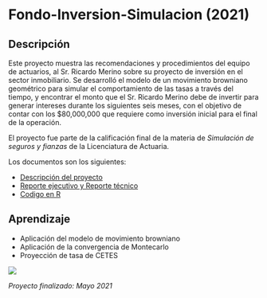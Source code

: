 # Fondo-Inversion-Simulacion (2021)

## Descripción
Este proyecto muestra las recomendaciones y procedimientos del equipo de actuarios, al Sr. Ricardo Merino sobre su proyecto de inversión en el sector inmobiliario. 
Se desarrolló el modelo de un movimiento browniano geométrico para simular el comportamiento de las tasas a través del tiempo, y encontrar el monto que el 
Sr. Ricardo Merino debe de invertir para generar intereses durante los siguientes seis meses, con el objetivo de contar con los $80,000,000 
que requiere como inversión inicial para el final de la operación.

El proyecto fue parte de la calificación final de la materia de *Simulación de seguros y fianzas* de la Licenciatura de Actuaria. 

Los documentos son los siguientes:
-	[Descripción del proyecto](https://github.com/LaurieBetancourt/Fondo-Inversion-Simulacion/blob/main/PDF-Reporte/ProyectoFinalSIMULACION.pdf)
-	[Reporte ejecutivo y Reporte técnico](https://github.com/LaurieBetancourt/Fondo-Inversion-Simulacion/blob/main/PDF-Reporte/Reporte-Ejecutivo-Reporte-Tecnico.pdf)
- [Codigo en R](https://github.com/LaurieBetancourt/Fondo-Inversion-Simulacion/blob/main/R/Proyecto_Final.Rmd)

## Aprendizaje
-	Aplicación del modelo de movimiento browniano
-	Aplicación de la convergencia de Montecarlo
-	Proyección de tasa de CETES


![](https://investors.st.com/sites/st-micro/files/styles/desktop/public/st-micro/stock-data/3.1.1.jpg?itok=g8P959Mx)

*Proyecto finalizado: Mayo 2021*
